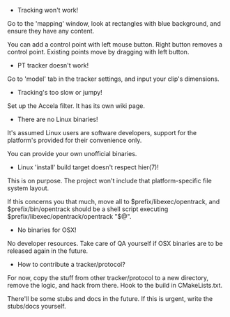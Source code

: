 - Tracking won't work!

Go to the 'mapping' window, look at rectangles with blue background, and ensure they have any content.

You can add a control point with left mouse button. Right button removes a control point. Existing points move by dragging with left button.

- PT tracker doesn't work!

Go to 'model' tab in the tracker settings, and input your clip's dimensions.

- Tracking's too slow or jumpy!

Set up the Accela filter. It has its own wiki page.

- There are no Linux binaries!

It's assumed Linux users are software developers, support for the platform's provided for their convenience only.

You can provide your own unofficial binaries.

- Linux 'install' build target doesn't respect hier(7)!

This is on purpose. The project won't include that platform-specific file system layout.

If this concerns you that much, move all to $prefix/libexec/opentrack, and $prefix/bin/opentrack should be a shell script executing $prefix/libexec/opentrack/opentrack "$@".

- No binaries for OSX!

No developer resources. Take care of QA yourself if OSX binaries are to be released again in the future.

- How to contribute a tracker/protocol?

For now, copy the stuff from other tracker/protocol to a new directory, remove the logic, and hack from there. Hook to the build in CMakeLists.txt.

There'll be some stubs and docs in the future. If this is urgent, write the stubs/docs yourself.